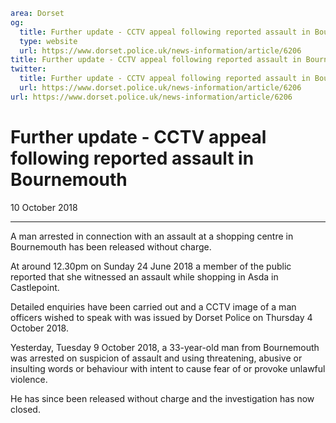 ```yaml
area: Dorset
og:
  title: Further update - CCTV appeal following reported assault in Bournemouth
  type: website
  url: https://www.dorset.police.uk/news-information/article/6206
title: Further update - CCTV appeal following reported assault in Bournemouth |
twitter:
  title: Further update - CCTV appeal following reported assault in Bournemouth
  url: https://www.dorset.police.uk/news-information/article/6206
url: https://www.dorset.police.uk/news-information/article/6206
```

# Further update - CCTV appeal following reported assault in Bournemouth

10 October 2018

* * *

A man arrested in connection with an assault at a shopping centre in Bournemouth has been released without charge.

At around 12.30pm on Sunday 24 June 2018 a member of the public reported that she witnessed an assault while shopping in Asda in Castlepoint.

Detailed enquiries have been carried out and a CCTV image of a man officers wished to speak with was issued by Dorset Police on Thursday 4 October 2018.

Yesterday, Tuesday 9 October 2018, a 33-year-old man from Bournemouth was arrested on suspicion of assault and using threatening, abusive or insulting words or behaviour with intent to cause fear of or provoke unlawful violence.

He has since been released without charge and the investigation has now closed.
